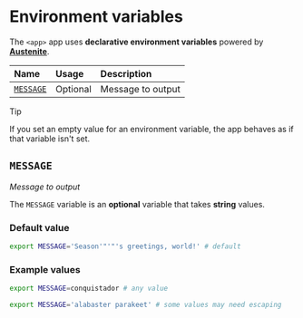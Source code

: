 # Environment variables

The `<app>` app uses **declarative environment variables** powered by **[Austenite]**.

[austenite]: https://github.com/ezzatron/austenite

| Name                  | Usage    | Description       |
| :-------------------- | :------- | :---------------- |
| [`MESSAGE`](#message) | Optional | Message to output |

<!-- prettier-ignore-start -->

> [!TIP]
> If you set an empty value for an environment variable, the app behaves as if that variable isn't set.

<!-- prettier-ignore-end -->

## `MESSAGE`

_Message to output_

The `MESSAGE` variable is an **optional** variable that takes **string** values.

### Default value

```sh
export MESSAGE='Season'"'"'s greetings, world!' # default
```

### Example values

```sh
export MESSAGE=conquistador # any value
```

```sh
export MESSAGE='alabaster parakeet' # some values may need escaping
```
